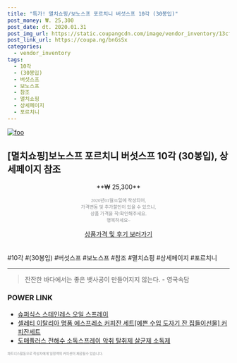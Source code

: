 ```yaml
--- 
title: "특가! 멸치쇼핑/보노스프 포르치니 버섯스프 10각 (30봉입)" 
post_money: ₩. 25,300 
post_date: dt. 2020.01.31 
post_img_url: https://static.coupangcdn.com/image/vendor_inventory/13cf/e9149e5cc1350088db8c25a7efcbd8508c3b1b06679203b024577ce2c023.jpg 
post_link_url: https://coupa.ng/bnGsSx 
categories: 
  - vendor_inventory 
tags: 
  - 10각 
  - (30봉입) 
  - 버섯스프 
  - 보노스프 
  - 참조 
  - 멸치쇼핑 
  - 상세페이지 
  - 포르치니 
--- 
```

[![foo](https://static.coupangcdn.com/image/vendor_inventory/13cf/e9149e5cc1350088db8c25a7efcbd8508c3b1b06679203b024577ce2c023.jpg)](https://coupa.ng/bnGsSx) 

## [멸치쇼핑]보노스프 포르치니 버섯스프 10각 (30봉입), 상세페이지 참조 
<p style="text-align: center;">**₩ 25,300**</p> 
<p style="text-align: center;"><span style="color: #898c8f; font-family: Georgia,Times,serif; font-size: 0.75em;">2020년01월31일에 작성되어, <br>가격변동 및 추가할인이 있을 수 있으니,<br> 상품 가격을 꼭!확인해주세요.<br>행복하세요~</span> 
</p>	 
<div markdown="0" style="text-align: center;"><a href="https://coupa.ng/bnGsSx" class="btn btn--success">상품가격 및 후기 보러가기</a></div> 
<br><br> 
  #10각 #(30봉입) #버섯스프 #보노스프 #참조 #멸치쇼핑 #상세페이지 #포르치니 
<hr> 

> 잔잔한 바다에서는 좋은 뱃사공이 만들어지지 않는다. - 영국속담 


### POWER LINK

* <a href="https://blog.naver.com/fasyy4321/221786097215" target="_blank">슈퍼식스 스테인레스 오일 스프레이</a>
* <a href="https://blog.naver.com/fasyy4321/221781541847" target="_blank">셀레티 이탈리아 명품 에스프레소 커피잔 세트[예쁜 수입 도자기 잔 집들이선물] 커피잔세트</a>
* <a href="https://blog.naver.com/santokki14/221787864520" target="_blank">도매플러스 전해수 소독스프레이 악취 탈취제 살균제 소독제</a>

<span style="color: #898c8f; font-family: Georgia,Times,serif; font-size: 0.55em;">파트너스활동으로 작성자에게 일정액의 커미션이 제공될수 있습니다.</span> 
